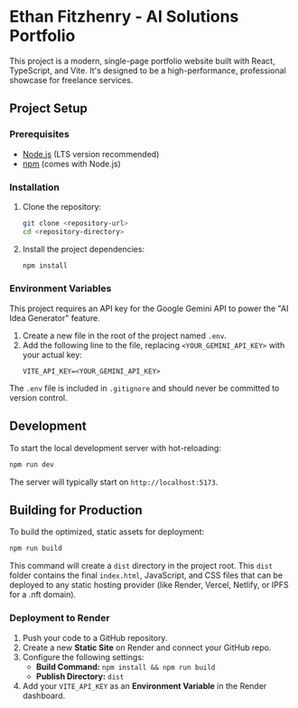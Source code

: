 
# Ethan Fitzhenry - AI Solutions Portfolio

This project is a modern, single-page portfolio website built with React, TypeScript, and Vite. It's designed to be a high-performance, professional showcase for freelance services.

## Project Setup

### Prerequisites
- [Node.js](https://nodejs.org/) (LTS version recommended)
- [npm](https://www.npmjs.com/) (comes with Node.js)

### Installation
1. Clone the repository:
   ```bash
   git clone <repository-url>
   cd <repository-directory>
   ```

2. Install the project dependencies:
   ```bash
   npm install
   ```

### Environment Variables
This project requires an API key for the Google Gemini API to power the "AI Idea Generator" feature.

1. Create a new file in the root of the project named `.env`.
2. Add the following line to the file, replacing `<YOUR_GEMINI_API_KEY>` with your actual key:
   ```
   VITE_API_KEY=<YOUR_GEMINI_API_KEY>
   ```
The `.env` file is included in `.gitignore` and should never be committed to version control.

## Development

To start the local development server with hot-reloading:
```bash
npm run dev
```
The server will typically start on `http://localhost:5173`.

## Building for Production

To build the optimized, static assets for deployment:
```bash
npm run build
```
This command will create a `dist` directory in the project root. This `dist` folder contains the final `index.html`, JavaScript, and CSS files that can be deployed to any static hosting provider (like Render, Vercel, Netlify, or IPFS for a .nft domain).

### Deployment to Render
1. Push your code to a GitHub repository.
2. Create a new **Static Site** on Render and connect your GitHub repo.
3. Configure the following settings:
   - **Build Command:** `npm install && npm run build`
   - **Publish Directory:** `dist`
4. Add your `VITE_API_KEY` as an **Environment Variable** in the Render dashboard.
